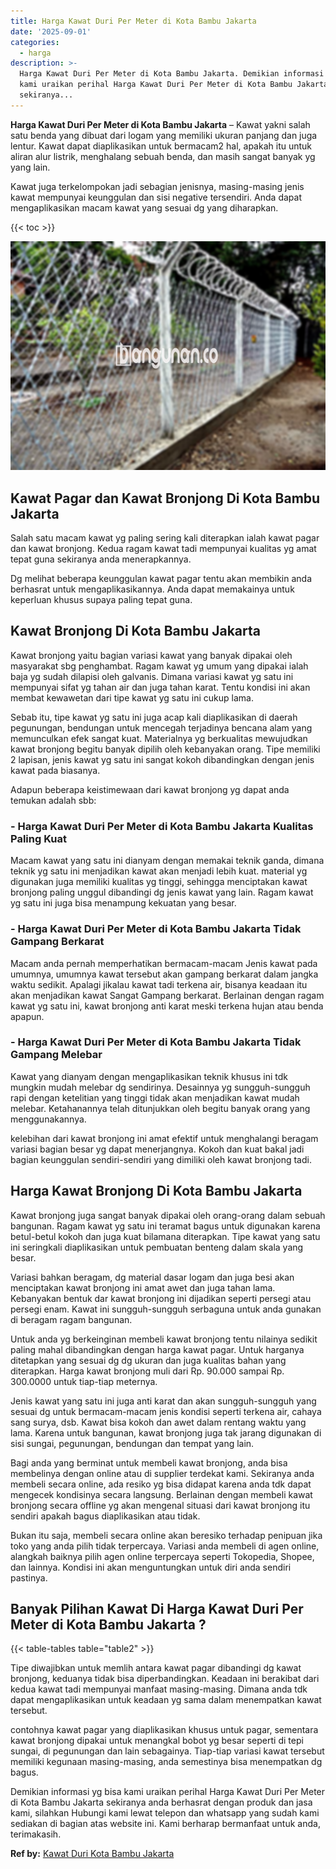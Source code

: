 ```yaml
---
title: Harga Kawat Duri Per Meter di Kota Bambu Jakarta
date: '2025-09-01'
categories:
  - harga
description: >-
  Harga Kawat Duri Per Meter di Kota Bambu Jakarta. Demikian informasi yg bisa
  kami uraikan perihal Harga Kawat Duri Per Meter di Kota Bambu Jakarta
  sekiranya...
---
```


**Harga Kawat Duri Per Meter di Kota Bambu Jakarta** – Kawat yakni salah satu benda yang dibuat dari logam yang memiliki ukuran panjang dan juga lentur. Kawat dapat diaplikasikan untuk bermacam2 hal, apakah itu untuk aliran alur listrik, menghalang sebuah benda, dan masih sangat banyak yg yang lain.

Kawat juga terkelompokan jadi sebagian jenisnya, masing-masing jenis kawat mempunyai keunggulan dan sisi negative tersendiri. Anda dapat mengaplikasikan macam kawat yang sesuai dg yang diharapkan.

{{< toc >}}

![Harga Kawat Duri Per Meter di Kota Bambu Jakarta](/images/jual-kawat-murah33.png)

## Kawat Pagar dan Kawat Bronjong Di Kota Bambu Jakarta

Salah satu macam kawat yg paling sering kali diterapkan ialah kawat pagar dan kawat bronjong. Kedua ragam kawat tadi mempunyai kualitas yg amat tepat guna sekiranya anda menerapkannya.

Dg melihat beberapa keunggulan kawat pagar tentu akan membikin anda berhasrat untuk mengaplikasikannya. Anda dapat memakainya untuk keperluan khusus supaya paling tepat guna.

## Kawat Bronjong Di Kota Bambu Jakarta

Kawat bronjong yaitu bagian variasi kawat yang banyak dipakai oleh masyarakat sbg penghambat. Ragam kawat yg umum yang dipakai ialah baja yg sudah dilapisi oleh galvanis. Dimana variasi kawat yg satu ini mempunyai sifat yg tahan air dan juga tahan karat. Tentu kondisi ini akan membat kewawetan dari tipe kawat yg satu ini cukup lama.

Sebab itu, tipe kawat yg satu ini juga acap kali diaplikasikan di daerah pegunungan, bendungan untuk mencegah terjadinya bencana alam yang memunculkan efek sangat kuat. Materialnya yg berkualitas mewujudkan kawat bronjong begitu banyak dipilih oleh kebanyakan orang. Tipe memiliki 2 lapisan, jenis kawat yg satu ini sangat kokoh dibandingkan dengan jenis kawat pada biasanya.

Adapun beberapa keistimewaan dari kawat bronjong yg dapat anda temukan adalah sbb:

### \- Harga Kawat Duri Per Meter di Kota Bambu Jakarta Kualitas Paling Kuat

Macam kawat yang satu ini dianyam dengan memakai teknik ganda, dimana teknik yg satu ini menjadikan kawat akan menjadi lebih kuat. material yg digunakan juga memiliki kualitas yg tinggi, sehingga menciptakan kawat bronjong paling unggul dibandingi dg jenis kawat yang lain. Ragam kawat yg satu ini juga bisa menampung kekuatan yang besar.

### \- Harga Kawat Duri Per Meter di Kota Bambu Jakarta Tidak Gampang Berkarat

Macam anda pernah memperhatikan bermacam-macam Jenis kawat pada umumnya, umumnya kawat tersebut akan gampang berkarat dalam jangka waktu sedikit. Apalagi jikalau kawat tadi terkena air, bisanya keadaan itu akan menjadikan kawat Sangat Gampang berkarat. Berlainan dengan ragam kawat yg satu ini, kawat bronjong anti karat meski terkena hujan atau benda apapun.

### \- Harga Kawat Duri Per Meter di Kota Bambu Jakarta Tidak Gampang Melebar

Kawat yang dianyam dengan mengaplikasikan teknik khusus ini tdk mungkin mudah melebar dg sendirinya. Desainnya yg sungguh-sungguh rapi dengan ketelitian yang tinggi tidak akan menjadikan kawat mudah melebar. Ketahanannya telah ditunjukkan oleh begitu banyak orang yang menggunakannya.

kelebihan dari kawat bronjong ini amat efektif untuk menghalangi beragam variasi bagian besar yg dapat menerjangnya. Kokoh dan kuat bakal jadi bagian keunggulan sendiri-sendiri yang dimiliki oleh kawat bronjong tadi.

## Harga Kawat Bronjong Di Kota Bambu Jakarta

Kawat bronjong juga sangat banyak dipakai oleh orang-orang dalam sebuah bangunan. Ragam kawat yg satu ini teramat bagus untuk digunakan karena betul-betul kokoh dan juga kuat bilamana diterapkan. Tipe kawat yang satu ini seringkali diaplikasikan untuk pembuatan benteng dalam skala yang besar.

Variasi bahkan beragam, dg material dasar logam dan juga besi akan menciptakan kawat bronjong ini amat awet dan juga tahan lama. Kebanyakan bentuk dar kawat bronjong ini dijadikan seperti persegi atau persegi enam. Kawat ini sungguh-sungguh serbaguna untuk anda gunakan di beragam ragam bangunan.

Untuk anda yg berkeinginan membeli kawat bronjong tentu nilainya sedikit paling mahal dibandingkan dengan harga kawat pagar. Untuk harganya ditetapkan yang sesuai dg dg ukuran dan juga kualitas bahan yang diterapkan. Harga kawat bronjong muli dari Rp. 90.000 sampai Rp. 300.0000 untuk tiap-tiap meternya.

Jenis kawat yang satu ini juga anti karat dan akan sungguh-sungguh yang sesuai dg untuk bermacam-macam jenis kondisi seperti terkena air, cahaya sang surya, dsb. Kawat bisa kokoh dan awet dalam rentang waktu yang lama. Karena untuk bangunan, kawat bronjong juga tak jarang digunakan di sisi sungai, pegunungan, bendungan dan tempat yang lain.

Bagi anda yang berminat untuk membeli kawat bronjong, anda bisa membelinya dengan online atau di supplier terdekat kami. Sekiranya anda membeli secara online, ada resiko yg bisa didapat karena anda tdk dapat mengecek kondisinya secara langsung. Berlainan dengan membeli kawat bronjong secara offline yg akan mengenal situasi dari kawat bronjong itu sendiri apakah bagus diaplikasikan atau tidak.

Bukan itu saja, membeli secara online akan beresiko terhadap penipuan jika toko yang anda pilih tidak terpercaya. Variasi anda membeli di agen online, alangkah baiknya pilih agen online terpercaya seperti Tokopedia, Shopee, dan lainnya. Kondisi ini akan menguntungkan untuk diri anda sendiri pastinya.

## Banyak Pilihan Kawat Di Harga Kawat Duri Per Meter di Kota Bambu Jakarta ?

{{< table-tables table="table2" >}}

Tipe diwajibkan untuk memlih antara kawat pagar dibandingi dg kawat bronjong, keduanya tidak bisa diperbandingkan. Keadaan ini berakibat dari kedua kawat tadi mempunyai manfaat masing-masing. Dimana anda tdk dapat mengaplikasikan untuk keadaan yg sama dalam menempatkan kawat tersebut.

contohnya kawat pagar yang diaplikasikan khusus untuk pagar, sementara kawat bronjong dipakai untuk menangkal bobot yg besar seperti di tepi sungai, di pegunungan dan lain sebagainya. Tiap-tiap variasi kawat tersebut memiliki kegunaan masing-masing, anda semestinya bisa menempatkan dg bagus.

Demikian informasi yg bisa kami uraikan perihal Harga Kawat Duri Per Meter di Kota Bambu Jakarta sekiranya anda berhasrat dengan produk dan jasa kami, silahkan Hubungi kami lewat telepon dan whatsapp yang sudah kami sediakan di bagian atas website ini. Kami berharap bermanfaat untuk anda, terimakasih.

**Ref by:** [Kawat Duri Kota Bambu Jakarta](https://id.wikipedia.org/wiki/Kawat)
